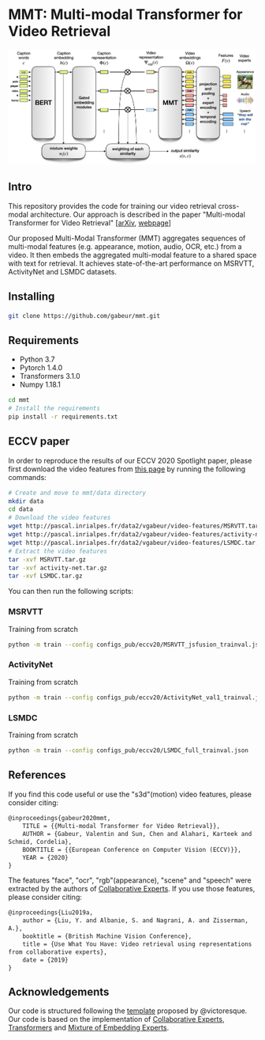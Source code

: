 # MMT: Multi-modal Transformer for Video Retrieval

![architecture](figs/Cross_mod_architecture.png)

## Intro

This repository provides the code for training our video retrieval cross-modal architecture.
Our approach is described in the paper "Multi-modal Transformer for Video Retrieval" [[arXiv](https://arxiv.org/abs/2007.10639), [webpage](http://thoth.inrialpes.fr/research/MMT/)]

Our proposed Multi-Modal Transformer (MMT) aggregates sequences of multi-modal features (e.g. appearance, motion, audio, OCR, etc.) from a video. It then embeds the aggregated multi-modal feature to a shared space with text for retrieval. It achieves state-of-the-art performance on MSRVTT, ActivityNet and LSMDC datasets.

## Installing
```bash
git clone https://github.com/gabeur/mmt.git
```

## Requirements
* Python 3.7
* Pytorch 1.4.0
* Transformers 3.1.0
* Numpy 1.18.1

```bash
cd mmt
# Install the requirements
pip install -r requirements.txt
```

## ECCV paper

In order to reproduce the results of our ECCV 2020 Spotlight paper, please first download the video features from [this page](http://thoth.inrialpes.fr/research/video-features/) by running the following commands:

```bash
# Create and move to mmt/data directory
mkdir data
cd data
# Download the video features
wget http://pascal.inrialpes.fr/data2/vgabeur/video-features/MSRVTT.tar.gz
wget http://pascal.inrialpes.fr/data2/vgabeur/video-features/activity-net.tar.gz
wget http://pascal.inrialpes.fr/data2/vgabeur/video-features/LSMDC.tar.gz
# Extract the video features
tar -xvf MSRVTT.tar.gz
tar -xvf activity-net.tar.gz
tar -xvf LSMDC.tar.gz
```

You can then run the following scripts:

### MSRVTT

Training from scratch
```bash
python -m train --config configs_pub/eccv20/MSRVTT_jsfusion_trainval.json
```

### ActivityNet

Training from scratch
```bash
python -m train --config configs_pub/eccv20/ActivityNet_val1_trainval.json
```

### LSMDC

Training from scratch
```bash
python -m train --config configs_pub/eccv20/LSMDC_full_trainval.json
```

## References
If you find this code useful or use the "s3d"(motion) video features, please consider citing:
```
@inproceedings{gabeur2020mmt,
    TITLE = {{Multi-modal Transformer for Video Retrieval}},
    AUTHOR = {Gabeur, Valentin and Sun, Chen and Alahari, Karteek and Schmid, Cordelia},
    BOOKTITLE = {{European Conference on Computer Vision (ECCV)}},
    YEAR = {2020}
}
```

The features "face", "ocr", "rgb"(appearance), "scene" and "speech" were extracted by the authors of [Collaborative Experts](https://github.com/albanie/collaborative-experts). If you use those features, please consider citing:
```
@inproceedings{Liu2019a,
    author = {Liu, Y. and Albanie, S. and Nagrani, A. and Zisserman, A.},
    booktitle = {British Machine Vision Conference},
    title = {Use What You Have: Video retrieval using representations from collaborative experts},
    date = {2019}
}
```

## Acknowledgements

Our code is structured following the [template](https://github.com/victoresque/pytorch-template) proposed by @victoresque. Our code is based on the implementation of [Collaborative Experts](https://github.com/albanie/collaborative-experts), [Transformers](https://github.com/huggingface/transformers) and [Mixture of Embedding Experts](https://github.com/antoine77340/Mixture-of-Embedding-Experts).
